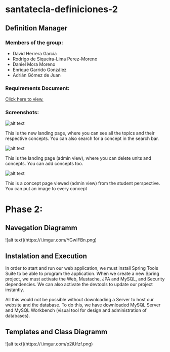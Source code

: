 # santatecla-definiciones-2

<h2 id="title">Definition Manager</h2>

<h3 id="members">Members of the group:</h3>
    <ul>
    <li>David Herrera Garcia</li>
    <li>Rodrigo de Siqueira-Lima Perez-Moreno</li>
    <li>Daniel Mora Moreno</li>
    <li>Enrique Garrido González</li>
    <li>Adrián Gómez de Juan</li>
    </ul>

<h3 id="documnent">Requirements Document:</h3>
<a href="https://docs.google.com/document/d/1dTLoca-8kaenswDGI5e6cehQsd5j04QZiH79iQfrNvA/edit?usp=sharing">Click here to view.</a>

<h3 id="screenshots">Screenshots:</h3>

![alt text](https://i.imgur.com/YoeugKh.png)
<p>This is the new landing page, where you can see all the topics and their respective concepts.
    You can also search for a concept in the search bar.</p>
    
![alt text](https://i.imgur.com/caUR1LY.png)
<p>This is the landing page (admin view), where you can delete units and concepts. You can add concepts too.</p>
    
    
![alt text](https://i.imgur.com/ExhpeRm.jpg)
<p>This is a concept page viewed (admin view) from the student perspective. You can put an image to every concept</p>


<h1 id="Fase 2">Phase 2:</h1>


<h2 id="navegation diagram">Navegation Diagramm</h2>
![alt text](https://i.imgur.com/YGwIFBn.png)


<h2 id="Instalation">Instalation and Execution</h2>
<p>
In order to start and run our web application, we must install Spring Tools Suite to be able to program the application. When we create a new Spring project, we must activate the Web, Mustache, JPA and MySQL, and Security dependencies. We can also activate the devtools to update our project instantly.

All this would not be possible without downloading a Server to host our website and the database. To do this, we have downloaded MySQL Server and MySQL Workbench (visual tool for design and administration of databases).
</p>


<h2> Templates and Class Diagramm </h2>
![alt text](https://i.imgur.com/p2iUfzf.png)

